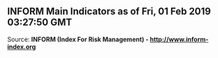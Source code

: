 ## INFORM Main Indicators as of Fri, 01 Feb 2019 03:27:50 GMT

Source: **INFORM (Index For Risk Management) - http://www.inform-index.org**